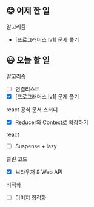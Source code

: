 ## 😊 어제 한 일

알고리즘

- [프로그래머스 lv1] 문제 풀기

## 😃 오늘 할 일

알고리즘

- [ ] 연결리스트
- [x] [프로그래머스 lv1] 문제 풀기

react 공식 문서 스터디

- [x] Reducer와 Context로 확장하기

react

- [ ] Suspense + lazy

클린 코드

- [x] 브라우저 & Web API

최적화

- [ ] 이미지 최적화
